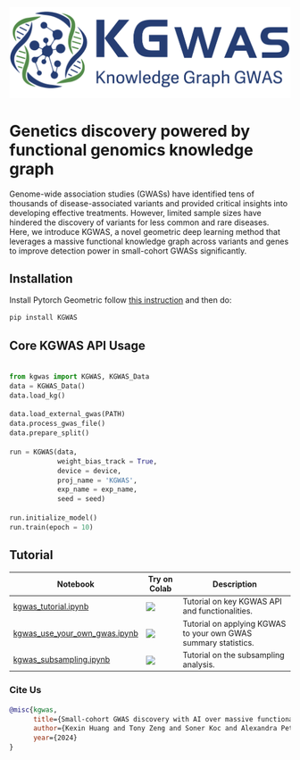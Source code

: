 <p align="center"><img src="./fig/kgwas_logo.png" alt="logo" width="600px" /></p>

# Genetics discovery powered by functional genomics knowledge graph

Genome-wide association studies (GWASs) have identified tens of thousands of disease-associated variants and provided critical insights into developing effective treatments. However, limited sample sizes have hindered the discovery of variants for less common and rare diseases.
Here, we introduce KGWAS, a novel geometric deep learning method that leverages a massive functional knowledge graph across variants and genes to improve detection power in small-cohort GWASs significantly.

## Installation

Install Pytorch Geometric follow [this instruction](https://pytorch-geometric.readthedocs.io/en/latest/install/installation.html) and then do:

```bash
pip install KGWAS
```

## Core KGWAS API Usage


```python

from kgwas import KGWAS, KGWAS_Data
data = KGWAS_Data()
data.load_kg()

data.load_external_gwas(PATH)
data.process_gwas_file()
data.prepare_split()

run = KGWAS(data,
            weight_bias_track = True,
            device = device,
            proj_name = 'KGWAS',
            exp_name = exp_name,
            seed = seed)

run.initialize_model()
run.train(epoch = 10)
```

## Tutorial

| Notebook | Try on Colab | Description                                             |
----------|--------------|---------------------------------------------------------|
| [kgwas_tutorial.ipynb](demo/kgwas_tutorial.ipynb) | [<img align="center" src="https://colab.research.google.com/assets/colab-badge.svg" />]()   | Tutorial on key KGWAS API and functionalities. |
| [kgwas_use_your_own_gwas.ipynb](demo/kgwas_use_your_own_gwas.ipynb) | [<img align="center" src="https://colab.research.google.com/assets/colab-badge.svg" />]()   | Tutorial on applying KGWAS to your own GWAS summary statistics. |
| [kgwas_subsampling.ipynb](demo/kgwas_subsampling.ipynb) | [<img align="center" src="https://colab.research.google.com/assets/colab-badge.svg" />]()   | Tutorial on the subsampling analysis. |


### Cite Us

```bibtex
@misc{kgwas,
      title={Small-cohort GWAS discovery with AI over massive functional genomics knowledge graph},
      author={Kexin Huang and Tony Zeng and Soner Koc and Alexandra Pettet and Jingtian Zhou and Mika Jain and Dongbo Sun and Camilo Ruiz and Hongyu Ren and Laurence Howe and Tom Richardson and Adrian Cortes and Katie Aiello and Kim Branson and Andreas Pfenning and Jesse Engreitz and Martin Jinye Zhang and Jure Leskovec},
      year={2024}
}
```